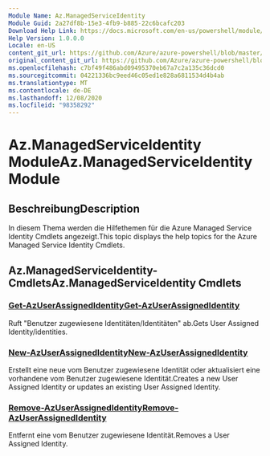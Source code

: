 ```yaml
---
Module Name: Az.ManagedServiceIdentity
Module Guid: 2a27df8b-15e3-4fb9-b885-22c6bcafc203
Download Help Link: https://docs.microsoft.com/en-us/powershell/module/az.managedserviceidentity
Help Version: 1.0.0.0
Locale: en-US
content_git_url: https://github.com/Azure/azure-powershell/blob/master/src/ManagedServiceIdentity/ManagedServiceIdentity/help/Az.ManagedServiceIdentity.md
original_content_git_url: https://github.com/Azure/azure-powershell/blob/master/src/ManagedServiceIdentity/ManagedServiceIdentity/help/Az.ManagedServiceIdentity.md
ms.openlocfilehash: c7bf49f486abd09495370eb67a7c2a135c36dcd0
ms.sourcegitcommit: 04221336bc9eed46c05ed1e828a6811534d4b4ab
ms.translationtype: MT
ms.contentlocale: de-DE
ms.lasthandoff: 12/08/2020
ms.locfileid: "98358292"
---
```

# <span data-ttu-id="b5896-101">Az.ManagedServiceIdentity Module</span><span class="sxs-lookup"><span data-stu-id="b5896-101">Az.ManagedServiceIdentity Module</span></span>
## <span data-ttu-id="b5896-102">Beschreibung</span><span class="sxs-lookup"><span data-stu-id="b5896-102">Description</span></span>
<span data-ttu-id="b5896-103">In diesem Thema werden die Hilfethemen für die Azure Managed Service Identity Cmdlets angezeigt.</span><span class="sxs-lookup"><span data-stu-id="b5896-103">This topic displays the help topics for the Azure Managed Service Identity Cmdlets.</span></span>

## <span data-ttu-id="b5896-104">Az.ManagedServiceIdentity-Cmdlets</span><span class="sxs-lookup"><span data-stu-id="b5896-104">Az.ManagedServiceIdentity Cmdlets</span></span>
### [<span data-ttu-id="b5896-105">Get-AzUserAssignedIdentity</span><span class="sxs-lookup"><span data-stu-id="b5896-105">Get-AzUserAssignedIdentity</span></span>](Get-AzUserAssignedIdentity.md)
<span data-ttu-id="b5896-106">Ruft "Benutzer zugewiesene Identitäten/Identitäten" ab.</span><span class="sxs-lookup"><span data-stu-id="b5896-106">Gets User Assigned Identity/identities.</span></span>

### [<span data-ttu-id="b5896-107">New-AzUserAssignedIdentity</span><span class="sxs-lookup"><span data-stu-id="b5896-107">New-AzUserAssignedIdentity</span></span>](New-AzUserAssignedIdentity.md)
<span data-ttu-id="b5896-108">Erstellt eine neue vom Benutzer zugewiesene Identität oder aktualisiert eine vorhandene vom Benutzer zugewiesene Identität.</span><span class="sxs-lookup"><span data-stu-id="b5896-108">Creates a new User Assigned Identity or updates an existing User Assigned Identity.</span></span>

### [<span data-ttu-id="b5896-109">Remove-AzUserAssignedIdentity</span><span class="sxs-lookup"><span data-stu-id="b5896-109">Remove-AzUserAssignedIdentity</span></span>](Remove-AzUserAssignedIdentity.md)
<span data-ttu-id="b5896-110">Entfernt eine vom Benutzer zugewiesene Identität.</span><span class="sxs-lookup"><span data-stu-id="b5896-110">Removes a User Assigned Identity.</span></span>

